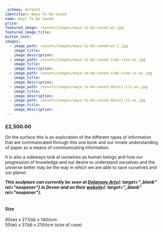 ```yaml
---
_schema: default
identifier: Ways-To-Be-Saved
name: Ways To Be Saved
price:
featured_image: /assets/images/ways-to-be-saved-ws.jpg
featured_image_title:
button_text:
images:
  - image_path: /assets/images/ways-to-be-saved-ws-1.jpg
    image_title:
    image_description:
  - image_path: /assets/images/ways-to-be-saved-side-view-ws.jpg
    image_title:
    image_description:
  - image_path: /assets/images/ways-to-be-saved-side-view-ii-ws.jpg
    image_title:
    image_description:
  - image_path: /assets/images/ways-to-be-saved-detail-iii-ws.jpg
    image_title:
    image_description:
  - image_path: /assets/images/ways-to-be-saved-detail-ii-ws.jpg
    image_title:
    image_description:
---
```

### **£2,500.00**

On the surface this is an exploration of the different types of information that are communicated through this one book and our innate understanding of paper as a means of communicating information.

It is also a sideways look at ourselves as human beings and how our progression of knowledge and our desire to understand ourselves and the universe better may be the way in which we are able to save ourselves and our planet.

***This sculpture can currently be seen at [Delamore Arts](https://www.delamore-art.co.uk/browse_exh_artwork_by_artist.php?a_id=6803){: target="_blank" rel="noopener"} in Devon and on their [website](https://www.delamore-art.co.uk/browse_exh_artwork_by_artist.php?a_id=6803){: target="_blank" rel="noopener"}.***

#### <br>Size

40(w) x 27.5(d) x 14(h)cm<br>50(w) x 37(d) x 21(h)cm (size of case)